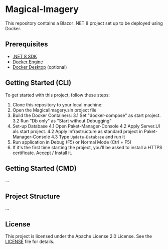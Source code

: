 # Magical-Imagery 

This repository contains a Blazor .NET 8 project set up to be deployed using Docker.

## Prerequisites

- [.NET 8 SDK](https://dotnet.microsoft.com/download/dotnet/8.0)
- [Docker Engine]([https://docs.docker.com/engine/install/)
- [Docker Desktop](https://www.docker.com/products/docker-desktop/) (optional)

## Getting Started (CLI)

To get started with this project, follow these steps:

1. Clone this repository to your local machine:
2. Open the MagicalImagery.sln project file
3. Build the Docker Containers:
  3.1 Set "docker-compose" as start project.
  3.2 Run "Db only" as "Start without Debugging"  
4. Set-up Database
  4.1 Open Paket-Manager-Console
  4.2 Apply Server.UI als start project.
  4.2 Apply Infrastructure as standard project in Paket-Manager-Console
  4.3 Type `Update-Database` and run it
5. Run application in Debug (F5) or Normal Mode (Ctrl + F5)
6. If it's the first time starting the project, you'll be asked to install a HTTPS certificate. Accept / Install it.

## Getting Started (CMD)

...

## Project Structure

...

## License

This project is licensed under the Apache License 2.0 License. See the [LICENSE](LICENSE) file for details.
